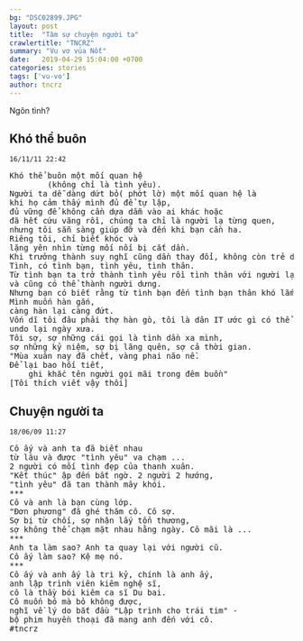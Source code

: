 ```yaml
---
bg: "DSC02899.JPG"
layout: post
title:  "Tâm sự chuyện người ta"
crawlertitle: "TNCRZ"
summary: "Vu vơ vủa Nốt"
date:   2019-04-29 15:04:00 +0700
categories: stories
tags: ['vu-vo']
author: tncrz
---
```

Ngôn tình?

## Khó thể buôn
`16/11/11 22:42`

<pre>
Khó thể buôn một mối quan hệ 
        (không chỉ là tình yêu). 
Người ta dễ dàng dứt bỏ( phớt lờ) một mối quan hệ là
khi họ cảm thấy mình đủ để tự lập,
đủ vững để không cần dựa dẫm vào ai khác hoặc
đã hết cứu vãng rồi, chúng ta chỉ là người lạ từng quen,
nhưng tôi sẵn sàng giúp đỡ và đến khi bạn cần ha.
Riêng tôi, chỉ biết khóc và
lặng yên nhìn từng mối nối bị cắt dần.
Khi trưởng thành suy nghĩ cũng dần thay đổi, không còn trẻ dạ "chúng ta là 1".
Tình, có tình bạn, tình yêu, tình thân.
Từ tình bạn ta trở thành tình yêu rồi tình thân với người lạ....
và cũng có thể thành người dưng.
Nhưng bạn có biết rằng từ tình bạn đến tình bạn thân khó lắm không.
Mình muốn hàn gắn,
càng hàn lại càng đứt.
Vốn dĩ tôi đâu phải thợ hàn gò, tôi là dân IT ước gì có thể ctrl z,
undo lại ngày xưa.
Tôi sợ, sợ những cái gọi là tình dần xa mình,
sợ những kỷ niệm, sợ bị lãng quên, sợ cả thời gian.
"Mùa xuân nay đã chết, vàng phai não nề.
Để lại bao hối tiết,
    ghi khắc tên người gọi mãi trong đêm buồn"
[Tôi thích viết vậy thôi]
</pre>

## Chuyện người ta
`18/06/09 11:27`
 
<pre>
Cô ấy và anh ta đã biết nhau
từ lâu và được "tình yêu" va chạm ... 
2 người có mối tình đẹp của thanh xuân.
"Kết thúc" ập đến bất ngờ. 2 người 2 hướng, 
"tình yêu" đã tan thành mây khói.
***
Cô và anh là bạn cùng lớp.
"Đơn phương" đã ghé thăm cô. Cô sợ.
Sợ bị từ chối, sợ nhận lấy tổn thương,
sợ không thể chạm mặt nhau hằng ngày. Cô mãi là ...
***
Anh ta làm sao? Anh ta quay lại với người cũ.
Cô ấy làm sao? Kệ mẹ nó.
***
Cô ấy và anh ấy là tri kỷ, chính là anh ấy, 
anh lập trình viên kiêm nghệ sĩ,
cô là thầy bói kiêm ca sĩ Du bai. 
Cô muốn bỏ mà bỏ không được,
nghĩ về lý do bắt đầu "Lập trình cho trái tim" - 
bộ phim huyền thoại đã mang anh đến với cô.
#tncrz
</pre>
